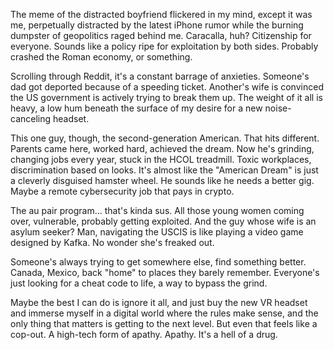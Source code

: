 The meme of the distracted boyfriend flickered in my mind, except it was me, perpetually distracted by the latest iPhone rumor while the burning dumpster of geopolitics raged behind me. Caracalla, huh? Citizenship for everyone. Sounds like a policy ripe for exploitation by both sides. Probably crashed the Roman economy, or something.

Scrolling through Reddit, it's a constant barrage of anxieties. Someone's dad got deported because of a speeding ticket. Another's wife is convinced the US government is actively trying to break them up. The weight of it all is heavy, a low hum beneath the surface of my desire for a new noise-canceling headset.

This one guy, though, the second-generation American. That hits different. Parents came here, worked hard, achieved the dream. Now he's grinding, changing jobs every year, stuck in the HCOL treadmill. Toxic workplaces, discrimination based on looks. It's almost like the "American Dream" is just a cleverly disguised hamster wheel. He sounds like he needs a better gig. Maybe a remote cybersecurity job that pays in crypto. 

The au pair program... that's kinda sus. All those young women coming over, vulnerable, probably getting exploited. And the guy whose wife is an asylum seeker? Man, navigating the USCIS is like playing a video game designed by Kafka. No wonder she's freaked out. 

Someone's always trying to get somewhere else, find something better. Canada, Mexico, back "home" to places they barely remember. Everyone's just looking for a cheat code to life, a way to bypass the grind.

Maybe the best I can do is ignore it all, and just buy the new VR headset and immerse myself in a digital world where the rules make sense, and the only thing that matters is getting to the next level. But even that feels like a cop-out. A high-tech form of apathy. Apathy. It's a hell of a drug.